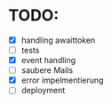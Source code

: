# TODO:

- [x] handling awaittoken
- [ ] tests
- [x] event handling
- [ ] saubere Mails
- [x] error impelmentierung
- [ ] deployment
